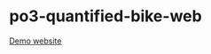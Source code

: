po3-quantified-bike-web
=======================
<a href='http://quantibike.000space.com'>Demo website</a>
